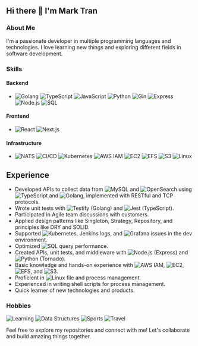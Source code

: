 ## Hi there 👋 I'm Mark Tran

<!--
**marktran77/marktran77** is a ✨ _special_ ✨ repository because its `README.md` (this file) appears on your GitHub profile.
-->

### About Me

I'm a passionate developer in multiple programming languages and technologies. I love learning new things and exploring different fields in software development.

### Skills

#### Backend
- ![Golang](https://img.shields.io/badge/-Golang-00ADD8?logo=go&logoColor=white) ![TypeScript](https://img.shields.io/badge/-TypeScript-3178C6?logo=typescript&logoColor=white) ![JavaScript](https://img.shields.io/badge/-JavaScript-F7DF1E?logo=javascript&logoColor=black) ![Python](https://img.shields.io/badge/-Python-3776AB?logo=python&logoColor=white) ![Gin](https://img.shields.io/badge/-Gin-00ADD8?logo=go&logoColor=white) ![Express](https://img.shields.io/badge/-Express-000000?logo=express&logoColor=white) ![Node.js](https://img.shields.io/badge/-Node.js-339933?logo=node.js&logoColor=white) ![SQL](https://img.shields.io/badge/-SQL-4479A1?logo=mysql&logoColor=white)

#### Frontend
- ![React](https://img.shields.io/badge/-React-61DAFB?logo=react&logoColor=black) ![Next.js](https://img.shields.io/badge/-Next.js-000000?logo=next.js&logoColor=white)

#### Infrastructure
- ![NATS](https://img.shields.io/badge/-NATS-22C3E6?logo=nats&logoColor=white) ![CI/CD](https://img.shields.io/badge/-CI/CD-007EC6?logo=githubactions&logoColor=white) ![Kubernetes](https://img.shields.io/badge/-Kubernetes-326CE5?logo=kubernetes&logoColor=white) ![AWS IAM](https://img.shields.io/badge/-IAM-232F3E?logo=amazon-aws&logoColor=white) ![EC2](https://img.shields.io/badge/-EC2-FF9900?logo=amazon-aws&logoColor=white) ![EFS](https://img.shields.io/badge/-EFS-FF9900?logo=amazon-aws&logoColor=white) ![S3](https://img.shields.io/badge/-S3-569A31?logo=amazon-s3&logoColor=white) ![Linux](https://img.shields.io/badge/-Linux-FCC624?logo=linux&logoColor=black)

## Experience

- Developed APIs to collect data from ![MySQL](https://img.shields.io/badge/-MySQL-4479A1?logo=mysql&logoColor=white) and ![OpenSearch](https://img.shields.io/badge/-OpenSearch-005EB8?logo=opensearch&logoColor=white) using ![TypeScript](https://img.shields.io/badge/-TypeScript-3178C6?logo=typescript&logoColor=white) and ![Golang](https://img.shields.io/badge/-Golang-00ADD8?logo=go&logoColor=white), implemented with RESTful and TCP protocols.
- Wrote unit tests with ![Testify](https://img.shields.io/badge/-Testify-00ADD8?logo=go&logoColor=white) (Golang) and ![Jest](https://img.shields.io/badge/-Jest-C21325?logo=jest&logoColor=white) (TypeScript).
- Participated in Agile team discussions with customers.
- Applied design patterns like Singleton, Strategy, Repository, and principles like DRY and SOLID.
- Supported ![Kubernetes](https://img.shields.io/badge/-Kubernetes-326CE5?logo=kubernetes&logoColor=white), Jenkins logs, and ![Grafana](https://img.shields.io/badge/-Grafana-F46800?logo=grafana&logoColor=white) issues in the dev environment.
- Optimized ![SQL](https://img.shields.io/badge/-SQL-4479A1?logo=mysql&logoColor=white) query performance.
- Created APIs, unit tests, and middleware with ![Node.js](https://img.shields.io/badge/-Node.js-339933?logo=node.js&logoColor=white) (Express) and ![Python](https://img.shields.io/badge/-Python-3776AB?logo=python&logoColor=white) (Tornado).
- Basic knowledge and hands-on experience with ![AWS IAM](https://img.shields.io/badge/-IAM-232F3E?logo=amazon-aws&logoColor=white), ![EC2](https://img.shields.io/badge/-EC2-FF9900?logo=amazon-aws&logoColor=white), ![EFS](https://img.shields.io/badge/-EFS-FF9900?logo=amazon-aws&logoColor=white), and ![S3](https://img.shields.io/badge/-S3-569A31?logo=amazon-s3&logoColor=white).
- Proficient in ![Linux](https://img.shields.io/badge/-Linux-FCC624?logo=linux&logoColor=black) file and process management.
- Experienced in writing shell scripts for process management.
- Quick learner of new technologies and products.

### Hobbies

![Learning](https://img.shields.io/badge/-Learning%20new%20things-00ADD8?logo=leanpub&logoColor=white) ![Data Structures](https://img.shields.io/badge/-Data%20structures-FF6F00?logo=datadog&logoColor=white) ![Sports](https://img.shields.io/badge/-Sports-008000?logo=treehouse&logoColor=white) ![Travel](https://img.shields.io/badge/-Travel-0078D4?logo=tripadvisor&logoColor=white)

Feel free to explore my repositories and connect with me! Let's collaborate and build amazing things together.
